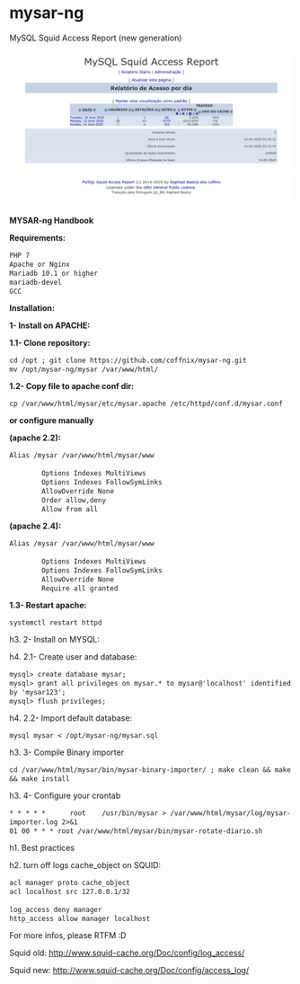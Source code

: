 mysar-ng
========

MySQL Squid Access Report (new generation)

![Screenshot](mysar-ng-v2.png)



**MYSAR-ng Handbook**

**Requirements:**

<pre><code>PHP 7
Apache or Nginx
Mariadb 10.1 or higher
mariadb-devel
GCC</code></pre>

**Installation:**

**1- Install on APACHE:**

**1.1- Clone repository:**

<pre><code>cd /opt ; git clone https://github.com/coffnix/mysar-ng.git
mv /opt/mysar-ng/mysar /var/www/html/</code></pre>

**1.2- Copy file to apache conf dir:**

<pre><code>cp /var/www/html/mysar/etc/mysar.apache /etc/httpd/conf.d/mysar.conf</code></pre>

**or configure manually**

**(apache 2.2):**

<pre><code>Alias /mysar /var/www/html/mysar/www
<Directory "/var/www/html/mysar/www">
        Options Indexes MultiViews
        Options Indexes FollowSymLinks
        AllowOverride None
        Order allow,deny
        Allow from all
</Directory></code></pre>


**(apache 2.4):**

<pre><code>Alias /mysar /var/www/html/mysar/www
<Directory "/var/www/html/mysar/www">
        Options Indexes MultiViews
        Options Indexes FollowSymLinks
        AllowOverride None
        Require all granted
</Directory></code></pre>


**1.3- Restart apache:**

<pre><code>systemctl restart httpd</code></pre>

h3. 2- Install on MYSQL:

h4. 2.1- Create user and database:

<pre><code>mysql> create database mysar;
mysql> grant all privileges on mysar.* to mysar@'localhost' identified by 'mysar123';
mysql> flush privileges;</code></pre>

h4. 2.2- Import default database:

<pre><code>mysql mysar < /opt/mysar-ng/mysar.sql </code></pre>


h3. 3- Compile Binary importer

<pre><code>cd /var/www/html/mysar/bin/mysar-binary-importer/ ; make clean && make && make install</code></pre>


h3. 4- Configure your crontab

<pre><code>* * * * *      root    /usr/bin/mysar > /var/www/html/mysar/log/mysar-importer.log 2>&1
01 00 * * * root /var/www/html/mysar/bin/mysar-rotate-diario.sh</code></pre>


h1. Best practices

h2. turn off logs cache_object on SQUID:

<pre><code>acl manager proto cache_object
acl localhost src 127.0.0.1/32

log_access deny manager
http_access allow manager localhost</code></pre>

For more infos, please RTFM :D

Squid old: http://www.squid-cache.org/Doc/config/log_access/

Squid new: http://www.squid-cache.org/Doc/config/access_log/ 



